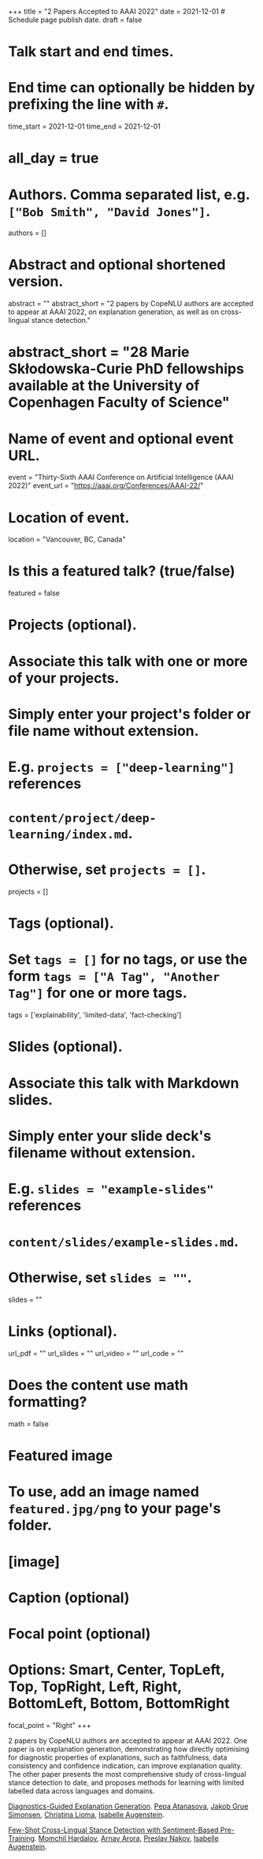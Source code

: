 +++
title = "2 Papers Accepted to AAAI 2022"
date = 2021-12-01  # Schedule page publish date.
draft = false

# Talk start and end times.
#   End time can optionally be hidden by prefixing the line with `#`.
time_start = 2021-12-01
time_end = 2021-12-01
# all_day = true

# Authors. Comma separated list, e.g. `["Bob Smith", "David Jones"]`.
authors = []

# Abstract and optional shortened version.
abstract = ""
abstract_short = "2 papers by CopeNLU authors are accepted to appear at AAAI 2022, on explanation generation, as well as on cross-lingual stance detection."
# abstract_short = "28 Marie Skłodowska-Curie PhD fellowships available at the University of Copenhagen Faculty of Science"

# Name of event and optional event URL.
event = "Thirty-Sixth AAAI Conference on Artificial Intelligence (AAAI 2022)"
event_url = "https://aaai.org/Conferences/AAAI-22/"

# Location of event.
location = "Vancouver, BC, Canada"

# Is this a featured talk? (true/false)
featured = false

# Projects (optional).
#   Associate this talk with one or more of your projects.
#   Simply enter your project's folder or file name without extension.
#   E.g. `projects = ["deep-learning"]` references 
#   `content/project/deep-learning/index.md`.
#   Otherwise, set `projects = []`.
projects = []

# Tags (optional).
#   Set `tags = []` for no tags, or use the form `tags = ["A Tag", "Another Tag"]` for one or more tags.
tags = ['explainability', 'limited-data', 'fact-checking']

# Slides (optional).
#   Associate this talk with Markdown slides.
#   Simply enter your slide deck's filename without extension.
#   E.g. `slides = "example-slides"` references 
#   `content/slides/example-slides.md`.
#   Otherwise, set `slides = ""`.
slides = ""

# Links (optional).
url_pdf = ""
url_slides = ""
url_video = ""
url_code = ""

# Does the content use math formatting?
math = false

# Featured image
# To use, add an image named `featured.jpg/png` to your page's folder. 
# [image]
  # Caption (optional)

  # Focal point (optional)
  # Options: Smart, Center, TopLeft, Top, TopRight, Left, Right, BottomLeft, Bottom, BottomRight
  focal_point = "Right"
+++

2 papers by CopeNLU authors are accepted to appear at AAAI 2022. One paper is on explanation generation, demonstrating how directly optimising for diagnostic properties of explanations, such as faithfulness, data consistency and confidence indication, can improve explanation quality. The other paper presents the most comprehensive study of cross-lingual stance detection to date, and proposes methods for learning with limited labelled data across languages and domains.

<a href="/publication/2022_aaai_atanasova/">Diagnostics-Guided Explanation Generation</a>.
<a href="/authors/pepa-atanasova/">Pepa Atanasova</a>, <a href="/authors/jakob-grue-simonsen/">Jakob Grue Simonsen</a>, <a href="/authors/christina-lioma/">Christina Lioma</a>, <a href="/authors/isabelle-augenstein/">Isabelle Augenstein</a>.

<a href="/publication/2022_aaai_hardalov/">Few-Shot Cross-Lingual Stance Detection with Sentiment-Based Pre-Training</a>.
<a href="/authors/momchil-hardalov/">Momchil Hardalov</a>, <a href="/authors/arnav-arora/">Arnav Arora</a>, <a href="/authors/preslav-nakov/">Preslav Nakov</a>, <a href="/authors/isabelle-augenstein/">Isabelle Augenstein</a>.
